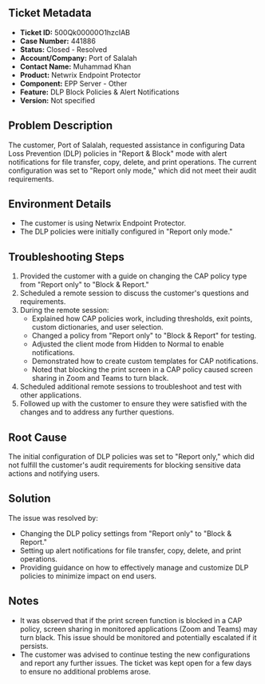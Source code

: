 ## Ticket Metadata
- **Ticket ID:** 500Qk00000O1hzcIAB
- **Case Number:** 441886
- **Status:** Closed - Resolved
- **Account/Company:** Port of Salalah
- **Contact Name:** Muhammad Khan
- **Product:** Netwrix Endpoint Protector
- **Component:** EPP Server - Other
- **Feature:** DLP Block Policies & Alert Notifications
- **Version:** Not specified

## Problem Description
The customer, Port of Salalah, requested assistance in configuring Data Loss Prevention (DLP) policies in "Report & Block" mode with alert notifications for file transfer, copy, delete, and print operations. The current configuration was set to "Report only mode," which did not meet their audit requirements.

## Environment Details
- The customer is using Netwrix Endpoint Protector.
- The DLP policies were initially configured in "Report only mode."

## Troubleshooting Steps
1. Provided the customer with a guide on changing the CAP policy type from "Report only" to "Block & Report."
2. Scheduled a remote session to discuss the customer's questions and requirements.
3. During the remote session:
   - Explained how CAP policies work, including thresholds, exit points, custom dictionaries, and user selection.
   - Changed a policy from "Report only" to "Block & Report" for testing.
   - Adjusted the client mode from Hidden to Normal to enable notifications.
   - Demonstrated how to create custom templates for CAP notifications.
   - Noted that blocking the print screen in a CAP policy caused screen sharing in Zoom and Teams to turn black.
4. Scheduled additional remote sessions to troubleshoot and test with other applications.
5. Followed up with the customer to ensure they were satisfied with the changes and to address any further questions.

## Root Cause
The initial configuration of DLP policies was set to "Report only," which did not fulfill the customer's audit requirements for blocking sensitive data actions and notifying users.

## Solution
The issue was resolved by:
- Changing the DLP policy settings from "Report only" to "Block & Report."
- Setting up alert notifications for file transfer, copy, delete, and print operations.
- Providing guidance on how to effectively manage and customize DLP policies to minimize impact on end users.

## Notes
- It was observed that if the print screen function is blocked in a CAP policy, screen sharing in monitored applications (Zoom and Teams) may turn black. This issue should be monitored and potentially escalated if it persists.
- The customer was advised to continue testing the new configurations and report any further issues. The ticket was kept open for a few days to ensure no additional problems arose.